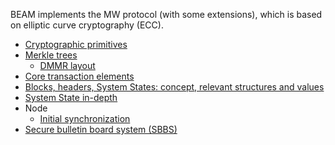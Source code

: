 BEAM implements the MW protocol (with some extensions), which is based on elliptic curve cryptography (ECC).

* [Cryptographic primitives](https://github.com/beam-mw/beam/wiki/Cryptographic-primitives)
* [Merkle trees](https://github.com/beam-mw/beam/wiki/Merkle-trees)
   * [DMMR layout](https://github.com/beam-mw/beam/wiki/DMMR-internal-layout)
* [Core transaction elements](https://github.com/beam-mw/beam/wiki/Core-transaction-elements)
* [Blocks, headers, System States: concept, relevant structures and values](https://github.com/beam-mw/beam/wiki/System-state,-header,-block)
* [System State in-depth](https://github.com/beam-mw/beam/wiki/System-state-in-depth)
* Node
  * [Initial synchronization](https://github.com/beam-mw/beam/wiki/Node-initial-synchronization)
* [Secure bulletin board system (SBBS)](https://github.com/BeamMW/beam/wiki/Secure-bulletin-board-system-(SBBS))